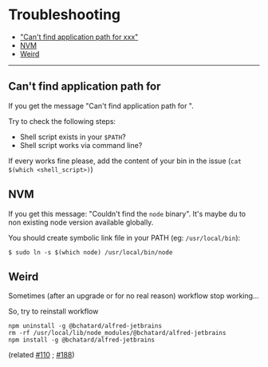 # Troubleshooting

- ["Can't find application path for xxx"](#cant-find-application-path-for)
- [NVM](#nvm)
- [Weird](#weird)

---

## Can't find application path for

If you get the message "Can't find application path for <Product Name>".

Try to check the following steps:

- Shell script exists in your `$PATH`?
- Shell script works via command line?

If every works fine please, add the content of your bin in the issue (`cat $(which <shell_script>)`)

## NVM

If you get this message: "Couldn't find the `node` binary".
It's maybe du to non existing node version available globally.

You should create symbolic link file in your PATH (eg: `/usr/local/bin`):

```shell
$ sudo ln -s $(which node) /usr/local/bin/node
```

## Weird

Sometimes (after an upgrade or for no real reason) workflow stop working...

So, try to reinstall workflow
```shell
npm uninstall -g @bchatard/alfred-jetbrains
rm -rf /usr/local/lib/node_modules/@bchatard/alfred-jetbrains
npm install -g @bchatard/alfred-jetbrains
```

(related [#110](https://github.com/bchatard/alfred-jetbrains/issues/110) ; [#188](https://github.com/bchatard/alfred-jetbrains/issues/188))
